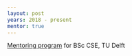 ```yaml
---
layout: post
years: 2018 - present
mentor: true
---
```


[Mentoring program](https://www.studiegids.tudelft.nl/a101_displayCourse.do?course_id=57325) for BSc CSE, TU Delft